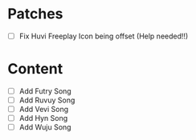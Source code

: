 # Patches
- [ ] Fix Huvi Freeplay Icon being offset (Help needed!!)

# Content
- [ ] Add Futry Song
- [ ] Add Ruvuy Song
- [ ] Add Vevi Song
- [ ] Add Hyn Song
- [ ] Add Wuju Song
